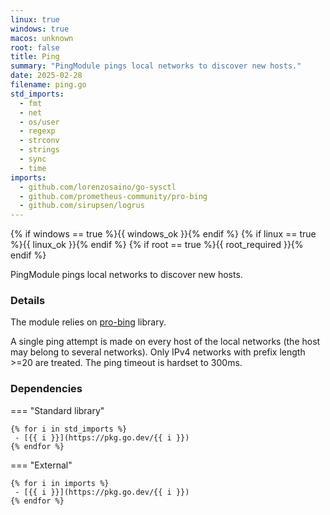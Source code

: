 ```yaml
---
linux: true
windows: true
macos: unknown
root: false
title: Ping
summary: "PingModule pings local networks to discover new hosts."
date: 2025-02-28
filename: ping.go
std_imports:
  - fmt
  - net
  - os/user
  - regexp
  - strconv
  - strings
  - sync
  - time
imports:
  - github.com/lorenzosaino/go-sysctl
  - github.com/prometheus-community/pro-bing
  - github.com/sirupsen/logrus
---
```


{% if windows == true %}{{ windows_ok }}{% endif %}
{% if linux == true %}{{ linux_ok }}{% endif %}
{% if root == true %}{{ root_required }}{% endif %}

PingModule pings local networks to discover new hosts.

### Details


The module relies on [pro-bing](https://github.com/prometheus-community/pro-bing) library.

A single ping attempt is made on every host of the local networks (the host may belong to several networks). Only IPv4 networks with prefix length >=20 are treated. The ping timeout is hardset to 300ms.

### Dependencies

=== "Standard library"

	{% for i in std_imports %}
	 - [{{ i }}](https://pkg.go.dev/{{ i }})
	{% endfor %}

=== "External"

	{% for i in imports %}
	 - [{{ i }}](https://pkg.go.dev/{{ i }})
	{% endfor %}
